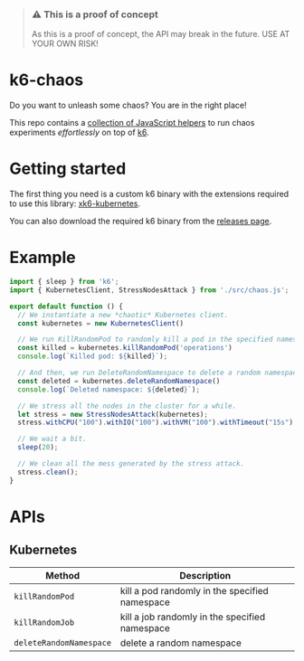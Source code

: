 > ### ⚠️ This is a proof of concept
>
> As this is a proof of concept, the API may break in the future. USE AT YOUR OWN RISK!

# k6-chaos

Do you want to unleash some chaos? You are in the right place!

This repo contains a [collection of JavaScript helpers](./src/chaos.js) to run chaos experiments *effortlessly* on top of [k6](https://k6.io).

# Getting started

The first thing you need is a custom k6 binary with the extensions required to use this library: [xk6-kubernetes](https://github.com/grafana/xk6-kubernetes). 

You can also download the required k6 binary from the [releases page](https://github.com/grafana/k6-jslib-chaos/releases).

# Example

```javascript
import { sleep } from 'k6';
import { KubernetesClient, StressNodesAttack } from './src/chaos.js';

export default function () {
  // We instantiate a new *chaotic* Kubernetes client.
  const kubernetes = new KubernetesClient()

  // We run KillRandomPod to randomly kill a pod in the specified namespace.
  const killed = kubernetes.killRandomPod('operations')
  console.log(`Killed pod: ${killed}`);

  // And then, we run DeleteRandomNamespace to delete a random namespace.
  const deleted = kubernetes.deleteRandomNamespace()
  console.log(`Deleted namespace: ${deleted}`);

  // We stress all the nodes in the cluster for a while.
  let stress = new StressNodesAttack(kubernetes);
  stress.withCPU("100").withIO("100").withVM("100").withTimeout("15s").inNodes(kubernetes.getNodeNames()).start();

  // We wait a bit.
  sleep(20);

  // We clean all the mess generated by the stress attack.
  stress.clean();
}
```

# APIs

## Kubernetes

| Method | Description |
| -------- | ---- |
| `killRandomPod` | kill a pod randomly in the specified namespace |
| `killRandomJob` | kill a job randomly in the specified namespace |
| `deleteRandomNamespace` | delete a random namespace |


